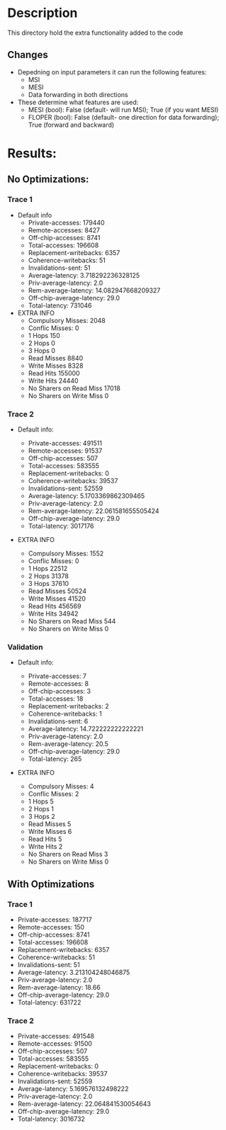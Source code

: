 # Description
This directory hold the extra functionality added to the code
## Changes
- Depedning on input parameters it can run the following features:
    - MSI 
    - MESI
    - Data forwarding in both directions
- These determine what features are used:
    - MESI (bool): False (default- will run MSI); True (if you want MESI)
    - FLOPER (bool): False (default- one direction for data forwarding); True (forward and backward)

# Results:
## No Optimizations:
### Trace 1
- Default info
    - Private-accesses:         179440
    - Remote-accesses:          8427
    - Off-chip-accesses:        8741
    - Total-accesses:           196608
    - Replacement-writebacks:   6357
    - Coherence-writebacks:     51
    - Invalidations-sent:       51
    - Average-latency:          3.718292236328125
    - Priv-average-latency:     2.0
    - Rem-average-latency:      14.082947668209327
    - Off-chip-average-latency: 29.0
    - Total-latency:            731046
- EXTRA INFO
    - Compulsory Misses:          2048
    - Conflic Misses:             0
    - 1 Hops                      150
    - 2 Hops                      0
    - 3 Hops                      0
    - Read Misses                 8840
    - Write Misses                8328
    - Read Hits                   155000
    - Write Hits                  24440
    - No Sharers on Read Miss     17018
    - No Sharers on Write Miss    0
### Trace 2
- Default info:
    - Private-accesses:         491511
    - Remote-accesses:          91537
    - Off-chip-accesses:        507
    - Total-accesses:           583555
    - Replacement-writebacks:   0
    - Coherence-writebacks:     39537
    - Invalidations-sent:       52559
    - Average-latency:          5.1703369862309465
    - Priv-average-latency:     2.0
    - Rem-average-latency:      22.061581655505424
    - Off-chip-average-latency: 29.0
    - Total-latency:            3017176

- EXTRA INFO
    - Compulsory Misses:          1552
    - Conflic Misses:             0
    - 1 Hops                      22512
    - 2 Hops                      31378
    - 3 Hops                      37610
    - Read Misses                 50524
    - Write Misses                41520
    - Read Hits                   456569
    - Write Hits                  34942
    - No Sharers on Read Miss     544
    - No Sharers on Write Miss    0

### Validation
- Default info: 
    - Private-accesses:         7
    - Remote-accesses:          8
    - Off-chip-accesses:        3
    - Total-accesses:           18
    - Replacement-writebacks:   2
    - Coherence-writebacks:     1
    - Invalidations-sent:       6
    - Average-latency:          14.722222222222221
    - Priv-average-latency:     2.0
    - Rem-average-latency:      20.5
    - Off-chip-average-latency: 29.0
    - Total-latency:            265

- EXTRA INFO
    - Compulsory Misses:          4
    - Conflic Misses:             2
    - 1 Hops                      5
    - 2 Hops                      1
    - 3 Hops                      2
    - Read Misses                 5
    - Write Misses                6
    - Read Hits                   5
    - Write Hits                  2
    - No Sharers on Read Miss     3
    - No Sharers on Write Miss    0

## With Optimizations
### Trace 1
- Private-accesses:         187717
- Remote-accesses:          150
- Off-chip-accesses:        8741
- Total-accesses:           196608
- Replacement-writebacks:   6357
- Coherence-writebacks:     51
- Invalidations-sent:       51
- Average-latency:          3.213104248046875
- Priv-average-latency:     2.0
- Rem-average-latency:      18.66
- Off-chip-average-latency: 29.0
- Total-latency:            631722

### Trace 2
- Private-accesses:         491548
- Remote-accesses:          91500
- Off-chip-accesses:        507
- Total-accesses:           583555
- Replacement-writebacks:   0
- Coherence-writebacks:     39537
- Invalidations-sent:       52559
- Average-latency:          5.169576132498222
- Priv-average-latency:     2.0
- Rem-average-latency:      22.064841530054643
- Off-chip-average-latency: 29.0
- Total-latency:            3016732

